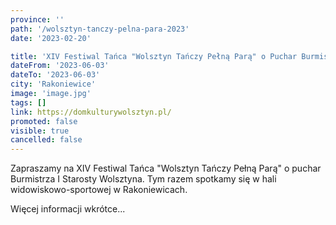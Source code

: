 ```yaml
---
province: ''
path: '/wolsztyn-tanczy-pelna-para-2023'
date: '2023-02-20'

title: 'XIV Festiwal Tańca "Wolsztyn Tańczy Pełną Parą" o Puchar Burmistrza i Starosty Wolsztyna'
dateFrom: '2023-06-03'
dateTo: '2023-06-03'
city: 'Rakoniewice'
image: 'image.jpg'
tags: []
link: https://domkulturywolsztyn.pl/
promoted: false
visible: true
cancelled: false
---
```

Zapraszamy na XIV Festiwal Tańca "Wolsztyn Tańczy Pełną Parą" o puchar Burmistrza I Starosty Wolsztyna. Tym razem spotkamy się w hali widowiskowo-sportowej w Rakoniewicach.

Więcej informacji wkrótce...
